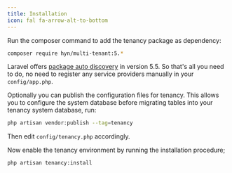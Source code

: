 ```yaml
---
title: Installation
icon: fal fa-arrow-alt-to-bottom
---
```

Run the composer command to add the tenancy package as dependency:

```bash
composer require hyn/multi-tenant:5.*
```

Laravel offers [package auto discovery](https://medium.com/@taylorotwell/package-auto-discovery-in-laravel-5-5-ea9e3ab20518)
in version 5.5. So that's all you need to do, no need to register any
service providers manually in your `config/app.php`.

Optionally you can publish the configuration files for tenancy. This allows you to configure
the system database before migrating tables into your tenancy system database, run:

```bash
php artisan vendor:publish --tag=tenancy
```

Then edit `config/tenancy.php` accordingly.

Now enable the tenancy environment by running the installation procedure;

```bash
php artisan tenancy:install
```
